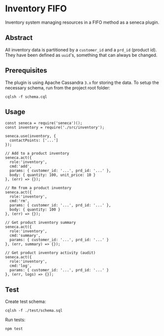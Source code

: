 Inventory FIFO
==============

Inventory system managing resources in a FIFO method as a seneca plugin.

Abstract
--------

All inventory data is partitioned by a `customer_id` and a `prd_id` (product id). They have been defined as `uuid`'s, something that can always be changed.

Prerequisites
-------------

The plugin is using Apache Cassandra `3.x` for storing the data. To setup the necessary schema, run from the project root folder:

```
cqlsh -f schema.cql
```

Usage
-----

```
const seneca = require('seneca')();
const inventory = require('./src/inventory');

seneca.use(inventory, {
  contactPoints: ['...']
});

// Add to a product inventory
seneca.act({
  role:'inventory',
  cmd:'add',
  params: { customer_id: '...', prd_id: '...' },
  body: { quantity: 100, unit_price: 10 }
}, (err) => {});

// Rm from a product inventory
seneca.act({
  role:'inventory',
  cmd:'rm',
  params: { customer_id: '...', prd_id: '...' },
  body: { quantity: 100 }
}, (err) => {});

// Get product inventory summary
seneca.act({
  role:'inventory',
  cmd:'summary',
  params: { customer_id: '...', prd_id: '...' }
}, (err, summary) => {});

// Get product inventory activity (audit)
seneca.act({
  role:'inventory',
  cmd:'log',
  params: { customer_id: '...', prd_id: '...' }
}, (err, logs) => {});
```

Test
----

Create test schema:

```
cqlsh -f ./test/schema.sql
```

Run tests:

```
npm test
```
